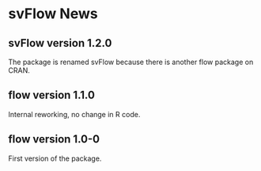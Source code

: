 # svFlow News

## svFlow version 1.2.0

The package is renamed svFlow because there is another flow package on CRAN.

## flow version 1.1.0

Internal reworking, no change in R code.

## flow version 1.0-0

First version of the package.
